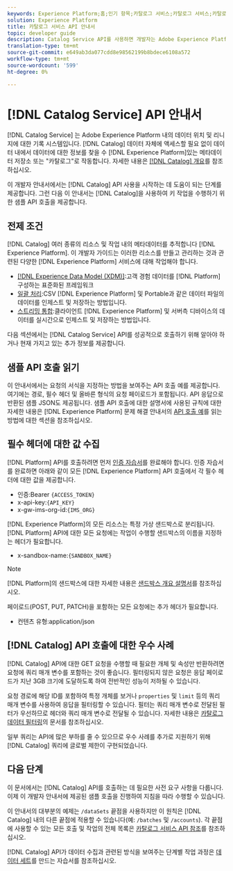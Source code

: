 ```yaml
---
keywords: Experience Platform;홈;인기 항목;카탈로그 서비스;카탈로그 서비스;카탈로그 서비스;Catalog;home;popular topics
solution: Experience Platform
title: 카탈로그 서비스 API 안내서
topic: developer guide
description: Catalog Service API를 사용하면 개발자는 Adobe Experience Platform에서 데이터 세트 메타데이터를 관리할 수 있습니다. API를 사용하여 주요 작업을 수행하는 방법에 대해 알아보려면 이 안내서를 따르십시오.
translation-type: tm+mt
source-git-commit: e649ab3da077cdd8e98562199b8bdece6108a572
workflow-type: tm+mt
source-wordcount: '599'
ht-degree: 0%

---
```



# [!DNL Catalog Service] API 안내서

[!DNL Catalog Service] 는 Adobe Experience Platform 내의 데이터 위치 및 리니지에 대한 기록 시스템입니다. [!DNL Catalog] 데이터 자체에 액세스할 필요 없이 데이터 내에서 데이터에 대한 정보를 찾을 수  [!DNL Experience Platform]있는 메타데이터 저장소 또는 &quot;카탈로그&quot;로 작동합니다. 자세한 내용은 [[!DNL Catalog] 개요](../home.md)를 참조하십시오.

이 개발자 안내서에서는 [!DNL Catalog] API 사용을 시작하는 데 도움이 되는 단계를 제공합니다. 그런 다음 이 안내서는 [!DNL Catalog]을 사용하여 키 작업을 수행하기 위한 샘플 API 호출을 제공합니다.

## 전제 조건

[!DNL Catalog] 여러 종류의 리소스 및 작업 내의 메타데이터를 추적합니다 [!DNL Experience Platform]. 이 개발자 가이드는 이러한 리소스를 만들고 관리하는 것과 관련된 다양한 [!DNL Experience Platform] 서비스에 대해 작업해야 합니다.

* [[!DNL Experience Data Model (XDM)]](../../xdm/home.md):고객 경험 데이터를  [!DNL Platform] 구성하는 표준화된 프레임워크
* [일괄 처리](../../ingestion/batch-ingestion/overview.md):CSV  [!DNL Experience Platform] 및 Portable과 같은 데이터 파일의 데이터를 인제스트 및 저장하는 방법입니다.
* [스트리밍 통합](../../ingestion/streaming-ingestion/overview.md):클라이언트  [!DNL Experience Platform] 및 서버측 디바이스의 데이터를 실시간으로 인제스트 및 저장하는 방법입니다.

다음 섹션에서는 [!DNL Catalog Service] API를 성공적으로 호출하기 위해 알아야 하거나 현재 가지고 있는 추가 정보를 제공합니다.

## 샘플 API 호출 읽기

이 안내서에서는 요청의 서식을 지정하는 방법을 보여주는 API 호출 예를 제공합니다. 여기에는 경로, 필수 헤더 및 올바른 형식의 요청 페이로드가 포함됩니다. API 응답으로 반환된 샘플 JSON도 제공됩니다. 샘플 API 호출에 대한 설명서에 사용된 규칙에 대한 자세한 내용은 [!DNL Experience Platform] 문제 해결 안내서의 [API 호출 예](../../landing/troubleshooting.md#how-do-i-format-an-api-request)를 읽는 방법에 대한 섹션을 참조하십시오.

## 필수 헤더에 대한 값 수집

[!DNL Platform] API를 호출하려면 먼저 [인증 자습서](https://www.adobe.com/go/platform-api-authentication-en)를 완료해야 합니다. 인증 자습서를 완료하면 아래와 같이 모든 [!DNL Experience Platform] API 호출에서 각 필수 헤더에 대한 값을 제공합니다.

* 인증:Bearer `{ACCESS_TOKEN}`
* x-api-key:`{API_KEY}`
* x-gw-ims-org-id:`{IMS_ORG}`

[!DNL Experience Platform]의 모든 리소스는 특정 가상 샌드박스로 분리됩니다. [!DNL Platform] API에 대한 모든 요청에는 작업이 수행할 샌드박스의 이름을 지정하는 헤더가 필요합니다.

* x-sandbox-name:`{SANDBOX_NAME}`

>[!NOTE]
>
>[!DNL Platform]의 샌드박스에 대한 자세한 내용은 [샌드박스 개요 설명서](../../sandboxes/home.md)를 참조하십시오.

페이로드(POST, PUT, PATCH)을 포함하는 모든 요청에는 추가 헤더가 필요합니다.

* 컨텐츠 유형:application/json

## [!DNL Catalog] API 호출에 대한 우수 사례

[!DNL Catalog] API에 대한 GET 요청을 수행할 때 필요한 개체 및 속성만 반환하려면 요청에 쿼리 매개 변수를 포함하는 것이 좋습니다. 필터링되지 않은 요청은 응답 페이로드가 지난 3GB 크기에 도달하도록 하여 전반적인 성능이 저하될 수 있습니다.

요청 경로에 해당 ID를 포함하여 특정 개체를 보거나 `properties` 및 `limit` 등의 쿼리 매개 변수를 사용하여 응답을 필터링할 수 있습니다. 필터는 쿼리 매개 변수로 전달된 필터가 우선하므로 헤더와 쿼리 매개 변수로 전달될 수 있습니다. 자세한 내용은 [카탈로그 데이터 필터링](filter-data.md)의 문서를 참조하십시오.

일부 쿼리는 API에 많은 부하를 줄 수 있으므로 우수 사례를 추가로 지원하기 위해 [!DNL Catalog] 쿼리에 글로벌 제한이 구현되었습니다.

## 다음 단계

이 문서에서는 [!DNL Catalog] API를 호출하는 데 필요한 사전 요구 사항을 다룹니다. 이제 이 개발자 안내서에 제공된 샘플 호출을 진행하여 지침을 따라 수행할 수 있습니다.

이 안내서의 대부분의 예제는 `/dataSets` 끝점을 사용하지만 이 원칙은 [!DNL Catalog] 내의 다른 끝점에 적용할 수 있습니다(예: `/batches` 및 `/accounts`). 각 끝점에 사용할 수 있는 모든 호출 및 작업의 전체 목록은 [카탈로그 서비스 API 참조](https://www.adobe.io/apis/experienceplatform/home/api-reference.html#!acpdr/swagger-specs/catalog.yaml)를 참조하십시오.

[!DNL Catalog] API가 데이터 수집과 관련된 방식을 보여주는 단계별 작업 과정은 [데이터 세트](../datasets/create.md)를 만드는 자습서를 참조하십시오.
